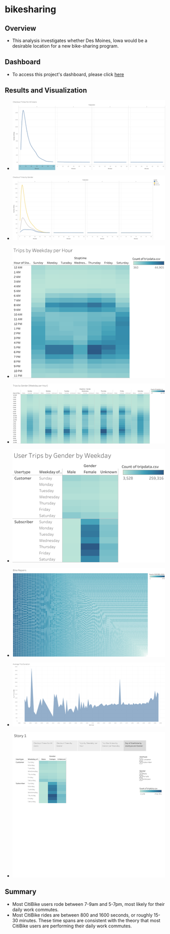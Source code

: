 # bikesharing

## Overview
* This analysis investigates whether Des Moines, Iowa would be a desirable location for a new bike-sharing program.

## Dashboard
* To access this project's dashboard, please click [here](https://public.tableau.com/app/profile/graham.w.burch)

## Results and Visualization
* ![Checkout Times for All Users](Images/Sheet%201.png)

* ![Checkout Times by Gender](Images/Sheet%202.png)

* ![Weekday hourly usage - darker areas are more active](Images/Sheet%203.png)

* ![Weekday hourly usage by gender - darker areas are more active](Images/Sheet%204.png)

* ![User Trips by Gender by Weekday - darker areas are more active](Images/Sheet%205.png)

* ![Bike Usage by ID Number - darker squares have more usages](Images/Bike%20Usage%20by%20ID%20Number.png)

* ![Average Trip Duration by Age](Images/Average%20Trip%20Duration.png)

* ![Citibike Story - Understanding Users in Des Moines](Images/Story%201.png)


## Summary
* Most CitiBike users rode between 7-9am and 5-7pm, most likely for their daily work commutes.
* Most CitiBike rides are between 800 and 1600 seconds, or roughly 15-30 minutes. These time spans are consistent with the theory that most CitiBike users are performing their daily work commutes. 
